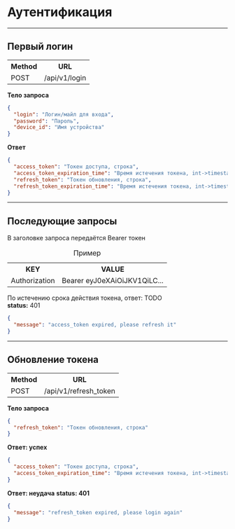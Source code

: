 # Аутентификация
___
## Первый логин
<table>
    <tr>
        <th> Method </th>
        <th> URL </th>
    </tr>
    <tr>
        <td> POST </td>
        <td> /api/v1/login </td>
    </tr>
</table>

**Тело запроса**
```json
{    
  "login": "Логин/майл для входа",
  "password": "Пароль",
  "device_id": "Имя устройства"
}
```

**Ответ**
```json
{
  "access_token": "Токен доступа, строка",
  "access_token_expiration_time": "Время истечения токена, int->timestamp",
  "refresh_token": "Токен обновления, строка",
  "refresh_token_expiration_time": "Время истечения токена, int->timestamp"
}
```
___
## Последующие запросы
В заголовке запроса передаётся Bearer токен
<table>
<caption>Пример</caption>
    <tr>
        <th> KEY </th>
        <th> VALUE </th>
    </tr>
    <tr>
        <td> Authorization </td>
        <td> Bearer eyJ0eXAiOiJKV1QiLC... </td>
    </tr>
</table>

По истечению срока действия токена, ответ: TODO <br>
**status:** 401
```json
{
  "message": "access_token expired, please refresh it"
}
```
___
## Обновление токена
<table>
    <tr>
        <th> Method </th>
        <th> URL </th>
    </tr>
    <tr>
        <td> POST </td>
        <td> /api/v1/refresh_token </td>
    </tr>
</table>

**Тело запроса**
```json
{    
  "refresh_token": "Токен обновления, строка"
}
```
**Ответ: успех**
```json
{
  "access_token": "Токен доступа, строка",
  "access_token_expiration_time": "Время истечения токена, int->timestamp"
}
```
**Ответ: неудача**
**status: 401**
```json
{
  "message": "refresh_token expired, please login again"
}
```
